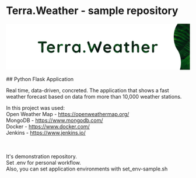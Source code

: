 # Terra.Weather - sample repository
<p align="center">
	<img src="https://github.com/extsand/terra.weather_sample/blob/main/terra.weather/static/web_template/img/terra.weather.png" width="auto" height="auto">
</p>
## Python Flask Application

Real time, data-driven, concreted.
The application that shows a fast weather forecast based on data from more than 10,000 weather stations. 

In this project was used:
<br>
Open Weather Map - https://openweathermap.org/
<br>
MongoDB - https://www.mongodb.com/
<br>
Docker - https://www.docker.com/
<br>
Jenkins - https://www.jenkins.io/

<br><br>
It's demonstration repository. 
<br>
Set .env for personal workflow.
<br>
Also, you can set application environments with set_env-sample.sh
